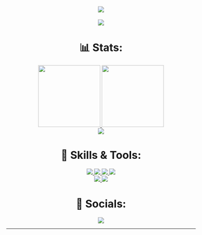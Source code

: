 <h1 align="center">
  <a href="https://git.io/typing-svg">
    <img src="https://readme-typing-svg.herokuapp.com/?lines=console.log(%22White-Hat%2C%20Fivem!%22);System.out.println(%22White-Hat%2C%20Fivem!%22);print(%22White-Hat%2C%20Fivem!%22);printf(%22White-Hat%2C%20Fivem!%22);fmt.Println(%22White-Hat%2C%20Fivem!%22);println!(%22White-Hat%2C%20Fivem!%22);cout%20%3C%3C%20%22White-Hat%2C%20Fivem!%22&center=true&size=27&width=550">
  </a>
</h1>

<p align="center">
  <a href="https://github.com/ryo-ma/github-profile-trophy">
    <img src="https://github-profile-trophy.vercel.app/?username=White-Hat-Fivem&theme=monokai&column=8&no-frame=true&no-bg=true">
  </a>
</p>

<h1 align="center"> 📊 Stats: </h1>

<p align="center">
  <a href="https://github.com/anuraghazra/github-readme-stats">
    <img src="https://github-readme-stats.vercel.app/api?username=White-Hat-Fivem&show_icons=true&bg_color=0d1117&text_color=FFF&border_color=444" height="165">
  </a>
  <a href="https://github.com/White-Hat-Fivem/github-readme-stats">
    <img src="https://github-readme-stats.vercel.app/api/top-langs/?username=White-Hat-Fivem&layout=compact&bg_color=0d1117&text_color=FFF&border_color=444"  height="165">
  </a>
  <br>
  <a href="https://github.com/anuraghazra/github-readme-stats">
    <img src="https://github-readme-stats.vercel.app/api/wakatime?username=White-Hat-Fivem&bg_color=0d1117&text_color=FFF&border_color=444">
  </a>
</p>


   

<h1 align="center"> 🔧 Skills & Tools: </h1>

<p align="center">
  
  
  
  <a href="https://www.cplusplus.com/doc/tutorial/">
    <img src="https://img.shields.io/badge/C%2B%2B-00599C?style=for-the-badge&logo=C%2B%2B&logoColor=white">
  </a>
  <a href="https://html.com/">
    <img src="https://img.shields.io/badge/HTML-E34F26?style=for-the-badge&logo=HTML5&logoColor=white">
  </a>
  

  
  <a href="https://www.json.org/json-en.html">
    <img src="https://img.shields.io/badge/JSON-000000?style=for-the-badge&logo=JSON&logoColor=white">
  </a>
  
  <a href="https://code.visualstudio.com/">
    <img src="https://img.shields.io/badge/VS%20Code-007ACC?&style=for-the-badge&logo=visual-studio-code&logoColor=white">
  </a>
  
  
  <br>
  <a href="https://www.lua.org/">
    <img src="https://img.shields.io/badge/LUA-000000?style=for-the-badge&logo=LUA&logoColor=white">
  </a> 

  <a href="https://www.sqlite.org/index.html">
    <img src="https://img.shields.io/badge/sqlite-003B57?&style=for-the-badge&logo=sqlite&logoColor=white">
  </a>
  
</p>

<h1 align="center"> 🤝 Socials: </h1>
  <p align="center">
    <a href="https://discord.gg/73yHkWf">
      <img src="https://img.shields.io/badge/DISCORD-000000?style=for-the-badge&logo=DISCORD&logoColor=white">
    </a>

  </p>
</h1>

<hr>
